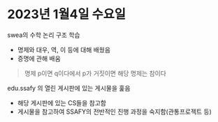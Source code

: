 # 2023년 1월4일 수요일
swea의 수학 논리 구조 학습
- 명제와 대우, 역, 이 등에 대해 배웠음
- 증명에 관해 배움
> 명제 p이면 q이다에서 p가 거짓이면 해당 명제는 참이다

edu.ssafy 의 열린 게시판에 있는 게시물을 훑음
- 해당 게시판에 있는 CS들을 참고함
- 게시물을 참고하여 SSAFY의 전반적인 진행 과정을 숙지함(관통프로젝트 등)
